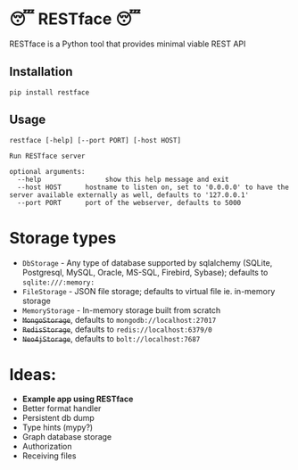 # 😴 RESTface 😴

RESTface is a Python tool that provides minimal viable REST API

## Installation

```pip install restface```

## Usage

```
restface [-help] [--port PORT] [-host HOST]

Run RESTface server

optional arguments:
  --help                show this help message and exit
  --host HOST      hostname to listen on, set to '0.0.0.0' to have the server available externally as well, defaults to '127.0.0.1'
  --port PORT      port of the webserver, defaults to 5000
```

# Storage types

- `DbStorage` - Any type of database supported by sqlalchemy
  (SQLite, Postgresql, MySQL, Oracle, MS-SQL, Firebird, Sybase); defaults to `sqlite:///:memory:`
- `FileStorage` - JSON file storage; defaults to virtual file ie. in-memory storage
- `MemoryStorage` - In-memory storage built from scratch
- ~~`MongoStorage`~~, defaults to `mongodb://localhost:27017`
- ~~`RedisStorage`~~, defaults to `redis://localhost:6379/0`
- ~~`Neo4jStorage`~~, defaults to `bolt://localhost:7687`

# Ideas:

- **Example app using RESTface**
- Better format handler
- Persistent db dump
- Type hints (mypy?)
- Graph database storage
- Authorization
- Receiving files
